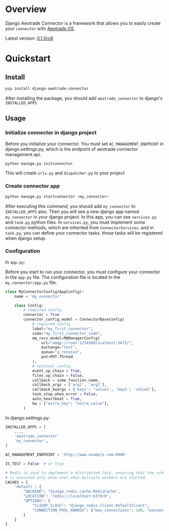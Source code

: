 # Overview

Django Aeotrade Connector is a framework that allows you to easily create your `connector`
with [Aeotrade OS](https://www.aeotrade.com/portal).

Latest version: [0.1.0rc8](https://pypi.org/project/django-aeotrade-connector/)

# Quickstart

## Install

```bash
pip install django-aeotrade-connector
```
After installing the package, you should add `aeotrade_connector` to django's `INSTALLED_APPS`

## Usage

### Initialize connector in django project
Before you initialize your connector. You must set `AC_MANAGEMENT_ENDPOINT` in django.settings.py, which is the endpoint
of aeotrade connector management api.

```bash
python manage.py initconnector
```

This will create `urls.py` and `dispatcher.py` to your project

### Create connector app

```bash
python manage.py startconnector <my_connector>
```

After executing this command, you should add `my_connector` to `INSTALLED_APPS` also. Then you will see a new django app named
`my_connector` in your django project.
In this app, you can see `services.py` and `task.py` python files. In `services.py`, you must implement some connector methods,
which are inherited from `ConnectorServices`. and in `task.py`, you can define your connector tasks. those tasks will be
registered when django setup.

### Configuration

In `app.py`:

Before you start to run your connector, you must configure your connector in the `app.py` file. The configuration file
is located in the `my_connector/app.py` file.

```Python
class MyConnectorConfig(AppConfig):
    name = 'my_connector'

    class Config:
        # required config
        connector = True
        connector_config_model = ConnectorBaseConfig(
            # required config
            label="my_first_connector",
            code="my_first_connector_code",
            mq_recv_model=MQManagerConfig(
                url="amqp://root:123456@localhost:5672/",
                exchange="test",
                queue="q_receive",
                pot=POT.Thread
            ),
            # optional config
            event_up_chain = True,
            files_up_chain = False,
            callback = some_function_name,
            callback_args = ['arg1', 'arg2'],
            callback_kwargs = {'key1': 'value1', 'key2': 'value2'},
            task_stop_when_error = False,
            auto_heartbeat = True,
            kw = {"extra_key": "extra_value"},
        )


```

In django.settings.py:

```Python
INSTALLED_APPS = [
    ...,
    'aeotrade_connector'
    'my_connector',
]

AC_MANAGEMENT_ENDPOINT = 'http://www.example.com:8000'

IS_TEST = False  # or True

# Redis is used to implement a distributed lock, ensuring that the scheduled task
# is executed only once even when multiple workers are started.
CACHES = {
    'default': {
        "BACKEND": "django_redis.cache.RedisCache",
        "LOCATION": 'redis://localhost:6379/0',
        "OPTIONS": {
            "CLIENT_CLASS": "django_redis.client.DefaultClient",
            "CONNECTION_POOL_KWARGS": {"max_connections": 100, "password": "my_redis_password"}
        }
    }
}
```
